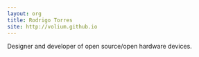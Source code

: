 ```yaml
---
layout: org
title: Rodrigo Torres
site: http://volium.github.io
---
```

Designer and developer of open source/open hardware devices.
